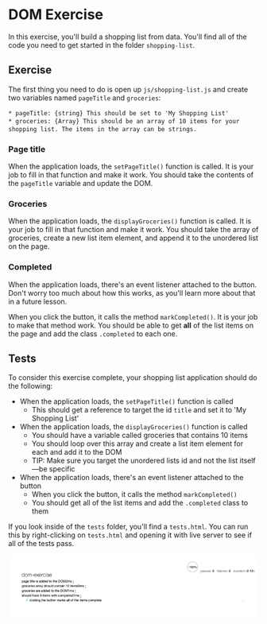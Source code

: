 # DOM Exercise

In this exercise, you'll build a shopping list from data. You'll find all of the code you need to get started in the folder `shopping-list`.

## Exercise

The first thing you need to do is open up `js/shopping-list.js` and create two variables named `pageTitle` and `groceries`:

    * pageTitle: {string} This should be set to 'My Shopping List'
    * groceries: {Array} This should be an array of 10 items for your shopping list. The items in the array can be strings.

### Page title

When the application loads, the `setPageTitle()` function is called. It is your job to fill in that function and make it work. You should take the contents of the `pageTitle` variable and update the DOM.

### Groceries

When the application loads, the `displayGroceries()` function is called. It is your job to fill in that function and make it work. You should take the array of groceries, create a new list item element, and append it to the unordered list on the page.

### Completed

When the application loads, there's an event listener attached to the button. Don't worry too much about how this works, as you'll learn more about that in a future lesson.

When you click the button, it calls the method `markCompleted()`. It is your job to make that method work. You should be able to get **all** of the list items on the page and add the class `.completed` to each one.

## Tests

To consider this exercise complete, your shopping list application should do the following:

* When the application loads, the `setPageTitle()` function is called
    * This should get a reference to target the id `title` and set it to 'My Shopping List'
* When the application loads, the `displayGroceries()` function is called
    * You should have a variable called groceries that contains 10 items
    * You should loop over this array and create a list item element for each and add it to the DOM
    * TIP: Make sure you target the unordered lists id and not the list itself—be specific
* When the application loads, there's an event listener attached to the button
    * When you click the button, it calls the method `markCompleted()`
    * You should get all of the list items and add the `.completed` class to them

If you look inside of the `tests` folder, you'll find a `tests.html`. You can run this by right-clicking on `tests.html` and opening it with live server to see if all of the tests pass.

![All Tests Passed](img/all-tests-passed.png)